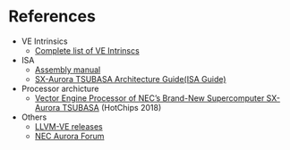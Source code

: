 # References

- VE Intrinsics
    - [Complete list of VE Intrinscs](https://sx-aurora-dev.github.io/velintrin.html)
- ISA
    - [Assembly manual](https://www.hpc.nec/documents/sdk/pdfs/VectorEngine-as-manual-v1.3.pdf)
    - [SX-Aurora TSUBASA Architecture Guide(ISA Guide)](https://www.hpc.nec/documents/guide/pdfs/Aurora_ISA_guide.pdf)
- Processor archicture
    - [Vector Engine Processor of NEC’s Brand-New Supercomputer SX-Aurora TSUBASA](https://old.hotchips.org/hc30/2conf/2.14_NEC_vector_NEC_SXAurora_TSUBASA_HotChips30_finalb.pdf) (HotChips 2018)
- Others
    - [LLVM-VE releases](https://github.com/sx-aurora-dev/llvm-project/releases)
    - [NEC Aurora Forum](https://www.hpc.nec/)
